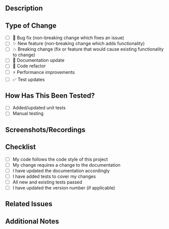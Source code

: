 ## Description

<!-- Brief description of the changes. What is the motivation for this change? -->

## Type of Change

<!-- Put an 'x' in all boxes that apply -->

- [ ] 🐛 Bug fix (non-breaking change which fixes an issue)
- [ ] ✨ New feature (non-breaking change which adds functionality)
- [ ] 💥 Breaking change (fix or feature that would cause existing functionality to change)
- [ ] 📝 Documentation update
- [ ] 🧹 Code refactor
- [ ] ⚡️ Performance improvements
- [ ] ✅ Test updates

## How Has This Been Tested?

<!-- Please describe the tests you've added or modified -->

- [ ] Added/updated unit tests
- [ ] Manual testing
<!-- Add details of manual testing if applicable -->

## Screenshots/Recordings

<!-- If applicable, add screenshots or recordings to help explain your changes -->

## Checklist

<!-- Put an 'x' in all boxes that apply -->

- [ ] My code follows the code style of this project
- [ ] My change requires a change to the documentation
- [ ] I have updated the documentation accordingly
- [ ] I have added tests to cover my changes
- [ ] All new and existing tests passed
- [ ] I have updated the version number (if applicable)

## Related Issues

<!-- List any related issues using GitHub's special keywords -->
<!-- e.g., "Closes #123", "Fixes #123", "Related to #123" -->

## Additional Notes

<!-- Any additional information that reviewers should know? -->
